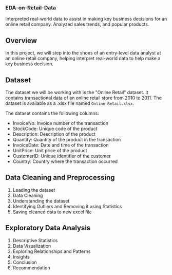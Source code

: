 ### EDA-on-Retail-Data
Interpreted real-world data to assist in making key business decisions for an online retail company. Analyzed sales trends, and popular products.


## Overview
In this project, we will step into the shoes of an entry-level data analyst at an online retail company, helping interpret real-world data to help make a key business decision.

## Dataset

The dataset we will be working with is the "Online Retail" dataset. It contains transactional data of an online retail store from 2010 to 2011. The dataset is available as a .xlsx file named `Online Retail.xlsx`.

The dataset contains the following columns:

- InvoiceNo: Invoice number of the transaction
- StockCode: Unique code of the product
- Description: Description of the product
- Quantity: Quantity of the product in the transaction
- InvoiceDate: Date and time of the transaction
- UnitPrice: Unit price of the product
- CustomerID: Unique identifier of the customer
- Country: Country where the transaction occurred

## Data Cleaning and Preprocessing

1. Loading the dataset
2. Data Cleaning
3. Understanding the dataset
4. Identifying Outliers and Removing it using Statistics
5. Saving cleaned data to new excel file

## Exploratory Data Analysis

1. Descriptive Statistics
2. Data Visualization
3. Exploring Relationships and Patterns
4. Insights
5. Conclusion
6. Recommendation
